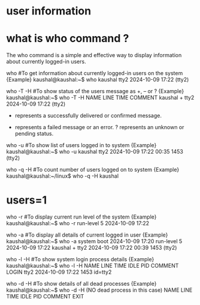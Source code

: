 
# user information

# what is who command ?
The who command is a simple and effective way to display information about currently logged-in users.

who   #To get information about currently logged-in users on the system
{Example}
kaushal@kaushal:~$ who
kaushal  tty2         2024-10-09 17:22 (tty2)

who -T -H  #To show status of the users message as +, – or ?
{Example}
kaushal@kaushal:~$ who -T -H
NAME       LINE         TIME             COMMENT
kaushal  + tty2         2024-10-09 17:22 (tty2)

+ represents a successfully delivered or confirmed message.
- represents a failed message or an error.
? represents an unknown or pending status.

who -u   #To show list of users logged in to system
{Example}
kaushal@kaushal:~$ who -u
kaushal  tty2         2024-10-09 17:22 00:35        1453 (tty2)

who -q -H  #To count number of users logged on to system 
{Example}
kaushal@kaushal:~/linux$ who -q -H
kaushal
# users=1

who -r   #To display current run level of the system 
{Example}
kaushal@kaushal:~$ who -r
         run-level 5  2024-10-09 17:22

who -a   #To display all details of current logged in user 
{Example}
kaushal@kaushal:~$ who -a
           system boot  2024-10-09 17:20
           run-level 5  2024-10-09 17:22
kaushal  + tty2         2024-10-09 17:22 00:39        1453 (tty2)

who -l -H   #To show system login process details
{Example}
kaushal@kaushal:~$ who -l -H
NAME     LINE         TIME             IDLE          PID COMMENT
LOGIN    tty2         2024-10-09 17:22              1453 id=tty2

who -d -H  #To show details of all dead processes
{Example}
kaushal@kaushal:~$ who -d -H      (NO dead process in this case)
NAME     LINE         TIME             IDLE          PID COMMENT  EXIT